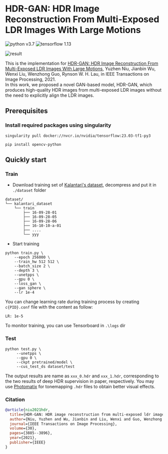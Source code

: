 # HDR-GAN: HDR Image Reconstruction From Multi-Exposed LDR Images With Large Motions
![python v3.7](https://img.shields.io/badge/python-v3.7-blue) ![tensorflow 1.13](https://img.shields.io/badge/tensorflow-1.13-brightgreen)

![result](results/pic.png)

This is the implementation for [HDR-GAN: HDR Image Reconstruction From Multi-Exposed LDR Images With Large Motions](https://ieeexplore.ieee.org/document/9387148),
Yuzhen Niu, Jianbin Wu, Wenxi Liu, Wenzhong Guo, Rynson W. H. Lau, in IEEE Transactions on Image Processing, 2021.  
In this work, we proposed a novel GAN-based model, HDR-GAN, 
which produces high-quality HDR images from multi-exposed LDR images without the need to explicitly align the LDR images.



## Prerequisites
### Install required packages using singularity

```
singularity pull docker://nvcr.io/nvidia/tensorflow:23.03-tf1-py3
```

```
pip install opencv-python
```


## Quickly start
### Train
* Download training set of [Kalantari's dataset](https://cseweb.ucsd.edu/~viscomp/projects/SIG17HDR/), decompress and put it in `./dataset` folder
```
dataset/
└── kalantari_dataset
    └── train
        ├── 16-09-28-01
        ├── 16-09-28-05
        ├── 16-09-28-06
        ├── 16-10-10-a-01
        ├── ....
        └── yyy
```
* Start training
```shell script
python train.py \
    --epoch 256000 \
    --train_hw 512 512 \
    --batch_size 2 \
    --depth 3 \
    --unetpps \
    --gpu 0 \
    --loss_gan \
    --gan sphere \
    --lr 1e-4
```

You can change learning rate during training process by creating `c{PID}.conf` file with the content as follow:  
```
LR: 1e-5
```

To monitor training, you can use Tensorboard in `.\logs` dir 

### Test

```shell script
python test.py \
     --unetpps \
     --gpu 0 \
     --ckpt pretrained/model \
     --cus_test_ds dataset/test
```
The output results are name as `xxx_0.hdr` and `xxx_1.hdr`, corresponding to the two results of deep HDR supervision in paper, respectively.
You may use [Photomatix](https://www.hdrsoft.com/) for tonemapping `.hdr` files to obtain better visual effects. 

### Citation
``` BibTeX
@article{niu2021hdr,
  title={HDR-GAN: HDR image reconstruction from multi-exposed ldr images with large motions},
  author={Niu, Yuzhen and Wu, Jianbin and Liu, Wenxi and Guo, Wenzhong and Lau, Rynson WH},
  journal={IEEE Transactions on Image Processing},
  volume={30},
  pages={3885--3896},
  year={2021},
  publisher={IEEE}
}
```
